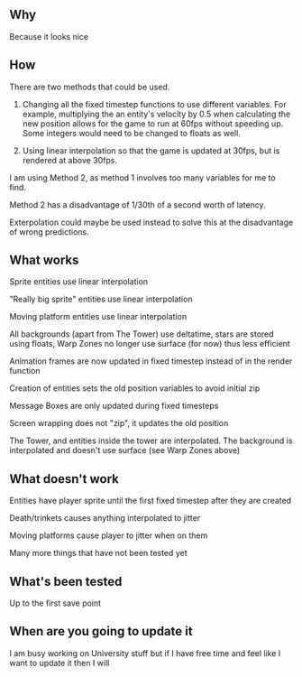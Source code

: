Why
-
Because it looks nice

How
-
There are two methods that could be used.


1) Changing all the fixed timestep functions to use different variables. For example, multiplying the an entity's velocity by 0.5 when calculating the new position allows for the game to run at 60fps without speeding up. Some integers would need to be changed to floats as well.

2) Using linear interpolation so that the game is updated at 30fps, but is rendered at above 30fps.

I am using Method 2, as method 1 involves too many variables for me to find.

Method 2 has a disadvantage of 1/30th of a second worth of latency.

Exterpolation could maybe be used instead to solve this at the disadvantage of wrong predictions.

What works
-
Sprite entities use linear interpolation

"Really big sprite" entities use linear interpolation

Moving platform entities use linear interpolation

All backgrounds (apart from The Tower) use deltatime, stars are stored using floats, Warp Zones no longer use surface (for now) thus less efficient

Animation frames are now updated in fixed timestep instead of in the render function

Creation of entities sets the old position variables to avoid initial zip

Message Boxes are only updated during fixed timesteps

Screen wrapping does not "zip", it updates the old position

The Tower, and entities inside the tower are interpolated. The background is interpolated and doesn't use surface (see Warp Zones above)

What doesn't work
-
Entities have player sprite until the first fixed timestep after they are created

Death/trinkets causes anything interpolated to jitter

Moving platforms cause player to jitter when on them

Many more things that have not been tested yet

What's been tested
-
Up to the first save point

When are you going to update it
-
I am busy working on University stuff but if I have free time and feel like I want to update it then I will
